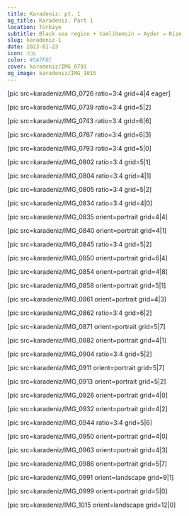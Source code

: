 ```yaml
---
title: Karadeniz: pt. 1
og_title: Karadeniz. Part 1
location: Türkiye
subtitle: Black sea region • Camlihemsin → Ayder → Rize
slug: karadeniz-1
date: 2023-01-23
icon: 🇹🇷
color: #5A7F8C
cover: karadeniz/IMG_0793
og_image: karadeniz/IMG_1015
---
```


[pic src=karadeniz/IMG_0726 ratio=3:4 grid=4|4 eager]

[pic src=karadeniz/IMG_0739 ratio=3:4 grid=5|2]

[pic src=karadeniz/IMG_0743 ratio=3:4 grid=6|6]

[pic src=karadeniz/IMG_0787 ratio=3:4 grid=6|3]

[pic src=karadeniz/IMG_0793 ratio=3:4 grid=5|0]

[pic src=karadeniz/IMG_0802 ratio=3:4 grid=5|1]

[pic src=karadeniz/IMG_0804 ratio=3:4 grid=4|1]

[pic src=karadeniz/IMG_0805 ratio=3:4 grid=5|2]

[pic src=karadeniz/IMG_0834 ratio=3:4 grid=4|0]

[pic src=karadeniz/IMG_0835 orient=portrait grid=4|4]

[pic src=karadeniz/IMG_0840 orient=portrait grid=4|1]

[pic src=karadeniz/IMG_0845 ratio=3:4 grid=5|2]

[pic src=karadeniz/IMG_0850 orient=portrait grid=6|4]

[pic src=karadeniz/IMG_0854 orient=portrait grid=4|8]

[pic src=karadeniz/IMG_0858 orient=portrait grid=5|1]

[pic src=karadeniz/IMG_0861 orient=portrait grid=4|3]

[pic src=karadeniz/IMG_0862 ratio=3:4 grid=6|2]

[pic src=karadeniz/IMG_0871 orient=portrait grid=5|7]

[pic src=karadeniz/IMG_0882 orient=portrait grid=4|1]

[pic src=karadeniz/IMG_0904 ratio=3:4 grid=5|2]

[pic src=karadeniz/IMG_0911 orient=portrait grid=5|7]

[pic src=karadeniz/IMG_0913 orient=portrait grid=5|2]

[pic src=karadeniz/IMG_0926 orient=portrait grid=4|0]

[pic src=karadeniz/IMG_0932 orient=portrait grid=4|2]

[pic src=karadeniz/IMG_0944 ratio=3:4 grid=5|6]

[pic src=karadeniz/IMG_0950 orient=portrait grid=4|0]

[pic src=karadeniz/IMG_0963 orient=portrait grid=4|3]

[pic src=karadeniz/IMG_0986 orient=portrait grid=5|7]

[pic src=karadeniz/IMG_0991 orient=landscape grid=9|1]

[pic src=karadeniz/IMG_0999 orient=portrait grid=5|0]

[pic src=karadeniz/IMG_1015 orient=landscape grid=12|0]
